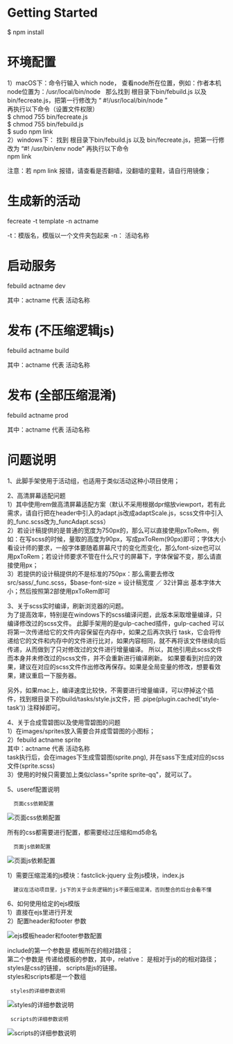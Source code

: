 
# Getting Started

$ npm install 

# 环境配置
1）macOS下：命令行输入 which node， 查看node所在位置，例如：作者本机node位置为：/usr/local/bin/node   
那么找到 根目录下bin/febuild.js 以及 bin/fecreate.js，把第一行修改为 “ #!/usr/local/bin/node ”    
再执行以下命令（设置文件权限）  
$ chmod 755 bin/fecreate.js   
$ chmod 755 bin/febuild.js  
$ sudo npm link     
2）windows下： 找到 根目录下bin/febuild.js 以及 bin/fecreate.js，把第一行修改为 “#! /usr/bin/env node”
再执行以下命令   
npm link   

注意：若 npm link 报错，请查看是否翻墙，没翻墙的童鞋，请自行用镜像；     

# 生成新的活动

fecreate -t template -n actname

-t：模版名，模版以一个文件夹包起来
-n： 活动名称

# 启动服务

febuild actname dev

其中：actname 代表 活动名称

# 发布 (不压缩逻辑js)

febuild actname build

其中：actname 代表 活动名称

# 发布 (全部压缩混淆)

febuild actname prod

其中：actname 代表 活动名称

# 问题说明

1、此脚手架使用于活动组，也适用于类似活动这种小项目使用；

2、高清屏幕适配问题  
   1）其中使用rem做高清屏幕适配方案（默认不采用根据dpr缩放viewport，若有此需求，请自行把在header中引入的adapt.js改成adaptScale.js，scss文件中引入的_func.scss改为_funcAdapt.scss）  
   2）若设计稿提供的是普通的宽度为750px的，那么可以直接使用pxToRem，例如：在写scss的时候，量取的高度为90px，写成pxToRem(90px)即可；字体大小看设计师的要求，一般字体要随着屏幕尺寸的变化而变化，那么font-size也可以用pxToRem；若设计师要求不管在什么尺寸的屏幕下，字体保留不变，那么请直接使用px；  
   3）若提供的设计稿提供的不是标准的750px：那么需要去修改src/sass/_func.scss，$base-font-size = 设计稿宽度 ／ 32计算出 基本字体大小；然后按照第2部使用pxToRem即可  

3、关于scss实时编译，刷新浏览器的问题。  
   为了提高效率，特别是在windows下的scss编译问题，此版本采取增量编译，只编译修改过的scss文件。
   此脚手架用的是gulp-cached插件，gulp-cached 可以将第一次传递给它的文件内容保留在内存中，如果之后再次执行 task，它会将传递给它的文件和内存中的文件进行比对，如果内容相同，就不再将该文件继续向后传递，从而做到了只对修改过的文件进行增量编译。
   所以，其他引用此scss文件而本身并未修改过的scss文件，并不会重新进行编译刷新。
   如果要看到对应的效果，建议在对应的scss文件作出修改再保存。如果是全局变量的修改，想要看效果，建议重启一下服务器。

   另外，如果mac上，编译速度比较快，不需要进行增量编译，可以停掉这个插件，找到根目录下的build/tasks/style.js文件，把 .pipe(plugin.cached('style-task')) 注释掉即可。

4、关于合成雪碧图以及使用雪碧图的问题  
   1）在images/sprites放入需要合并成雪碧图的小图标；  
   2）febuild actname sprite  
      其中：actname 代表 活动名称  
      task执行后，会在images下生成雪碧图(sprite.png), 并在sass下生成对应的scss文件(sprite.scss)  
   3）使用的时候只需要加上类似class="sprite sprite-qq"，就可以了。  

5、useref配置说明

      页面css依赖配置
   ![页面css依赖配置](https://github.com/simona1989/readme-images/blob/master/pic0.png)
   
   所有的css都需要进行配置，都需要经过压缩和md5命名
   
      页面js依赖配置
   ![页面js依赖配置](https://github.com/simona1989/readme-images/blob/master/pic1.png)

   1）需要压缩混淆的js模块：fastclick-jquery
      业务js模块，index.js

      建议在活动项目里，js下的关于业务逻辑的js不要压缩混淆，否则整合的后台会看不懂

6、如何使用给定的ejs模版   
   1）直接在ejs里进行开发   
   2）配置header和footer 参数    

   ![ejs模板header和footer参数配置](https://github.com/simona1989/readme-images/blob/master/pic2.png)  

   include的第一个参数是 模板所在的相对路径；    
   第二个参数是 传递给模板的参数，其中，relative： 是相对于js的的相对路径； styles是css的链接， scripts是js的链接。    
   styles和scripts都是一个数组

     styles的详细参数说明   

   ![styles的详细参数说明](https://github.com/simona1989/readme-images/blob/master/pic3.png)  

     scripts的详细参数说明   

   ![scripts的详细参数说明](https://github.com/simona1989/readme-images/blob/master/pic4.png)


